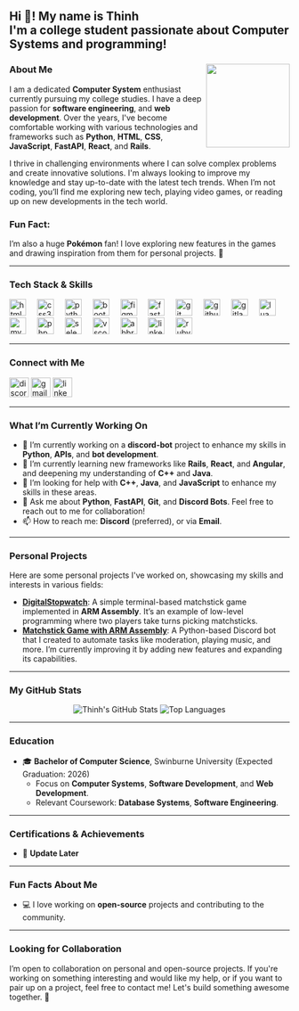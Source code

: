 <h2 align="left">Hi 👋! My name is Thinh<br>I'm a college student passionate about Computer Systems and programming!</h2>

###

<img align="right" height="150" src="https://media.tenor.com/nnxFzGKKWrAAAAAM/koraidon-pokemon.gif" />

###

### About Me

I am a dedicated **Computer System** enthusiast currently pursuing my college studies. I have a deep passion for **software engineering**, and **web development**. Over the years, I've become comfortable working with various technologies and frameworks such as **Python**, **HTML**, **CSS**, **JavaScript**, **FastAPI**, **React**, and **Rails**.

I thrive in challenging environments where I can solve complex problems and create innovative solutions. I'm always looking to improve my knowledge and stay up-to-date with the latest tech trends. When I’m not coding, you’ll find me exploring new tech, playing video games, or reading up on new developments in the tech world.

### Fun Fact:  
I’m also a huge **Pokémon** fan! I love exploring new features in the games and drawing inspiration from them for personal projects. 🐾

---

### Tech Stack & Skills

<div align="left">
  <img src="https://cdn.jsdelivr.net/gh/devicons/devicon/icons/html5/html5-original.svg" height="30" alt="html5 logo" />
  <img width="12" />
  <img src="https://cdn.jsdelivr.net/gh/devicons/devicon/icons/css3/css3-original.svg" height="30" alt="css3 logo" />
  <img width="12" />
  <img src="https://cdn.jsdelivr.net/gh/devicons/devicon/icons/python/python-original.svg" height="30" alt="python logo" />
  <img width="12" />
  <img src="https://cdn.jsdelivr.net/gh/devicons/devicon/icons/bootstrap/bootstrap-original.svg" height="30" alt="bootstrap logo" />
  <img width="12" />
  <img src="https://cdn.jsdelivr.net/gh/devicons/devicon/icons/figma/figma-original.svg" height="30" alt="figma logo" />
  <img width="12" />
  <img src="https://skillicons.dev/icons?i=fastapi" height="30" alt="fastapi logo" />
  <img width="12" />
  <img src="https://skillicons.dev/icons?i=git" height="30" alt="git logo" />
  <img width="12" />
  <img src="https://skillicons.dev/icons?i=github" height="30" alt="github logo" />
  <img width="12" />
  <img src="https://cdn.jsdelivr.net/gh/devicons/devicon/icons/gitlab/gitlab-original.svg" height="30" alt="gitlab logo" />
  <img width="12" />
  <img src="https://cdn.jsdelivr.net/gh/devicons/devicon/icons/lua/lua-original.svg" height="30" alt="lua logo" />
  <img width="12" />
  <img src="https://cdn.jsdelivr.net/gh/devicons/devicon/icons/mysql/mysql-original.svg" height="30" alt="mysql logo" />
  <img width="12" />
  <img src="https://skillicons.dev/icons?i=php" height="30" alt="php logo" />
  <img width="12" />
  <img src="https://cdn.jsdelivr.net/gh/devicons/devicon/icons/selenium/selenium-original.svg" height="30" alt="selenium logo" />
  <img width="12" />
  <img src="https://skillicons.dev/icons?i=vscode" height="30" alt="vscode logo" />
  <img width="12" />
  <img src="https://skillicons.dev/icons?i=bots" height="30" alt="abbrobotstudio logo" />
  <img width="12" />
  <img src="https://skillicons.dev/icons?i=linkedin" height="30" alt="linkedin logo" />
  <img width="12" />
  <img src="https://skillicons.dev/icons?i=ruby" height="30" alt="ruby logo" />
</div>

---

### Connect with Me

<div align="left">
  <img src="https://img.shields.io/static/v1?message=Discord&logo=discord&label=&color=7289DA&logoColor=white&labelColor=&style=for-the-badge" height="35" alt="discord logo" />
  <img src="https://img.shields.io/static/v1?message=Gmail&logo=gmail&label=&color=D14836&logoColor=white&labelColor=&style=for-the-badge" height="35" alt="gmail logo" />
  <img src="https://img.shields.io/static/v1?message=LinkedIn&logo=linkedin&label=&color=0077B5&logoColor=white&labelColor=&style=for-the-badge" height="35" alt="linkedin logo" />
</div>

---

### What I’m Currently Working On

- 🔭 I’m currently working on a **discord-bot** project to enhance my skills in **Python**, **APIs**, and **bot development**.
- 🌱 I’m currently learning new frameworks like **Rails**, **React**, and **Angular**, and deepening my understanding of **C++** and **Java**.
- 🤝 I’m looking for help with **C++**, **Java**, and **JavaScript** to enhance my skills in these areas.
- 💬 Ask me about **Python**, **FastAPI**, **Git**, and **Discord Bots**. Feel free to reach out to me for collaboration!
- 📫 How to reach me: **Discord** (preferred), or via **Email**.

---

### Personal Projects

Here are some personal projects I've worked on, showcasing my skills and interests in various fields:

- **[DigitalStopwatch](https://github.com/thinhNdang536/DigitalStopwatch)**: A simple terminal-based matchstick game implemented in **ARM Assembly**. It’s an example of low-level programming where two players take turns picking matchsticks.
- **[Matchstick Game with ARM Assembly](https://github.com/thinhNdang536/Matchstick-game-with-ARM-Assembly)**: A Python-based Discord bot that I created to automate tasks like moderation, playing music, and more. I’m currently improving it by adding new features and expanding its capabilities.

---

### My GitHub Stats

<div align="center">
  <img src="https://github-readme-stats.vercel.app/api?username=thinhNdang536&show_icons=true&hide_title=true&count_private=true&hide=prs&theme=radical" alt="Thinh's GitHub Stats" />
  <img src="https://github-readme-stats.vercel.app/api/top-langs/?username=thinhNdang536&layout=compact&langs_count=6&theme=radical" alt="Top Languages" />
</div>

---

### Education

- 🎓 **Bachelor of Computer Science**, Swinburne University (Expected Graduation: 2026)
  - Focus on **Computer Systems**, **Software Development**, and **Web Development**.
  - Relevant Coursework: **Database Systems**, **Software Engineering**.

---

### Certifications & Achievements

- 🏅 **Update Later**

---

### Fun Facts About Me

- 💻 I love working on **open-source** projects and contributing to the community.

---

### Looking for Collaboration

I’m open to collaboration on personal and open-source projects. If you're working on something interesting and would like my help, or if you want to pair up on a project, feel free to contact me! Let's build something awesome together. 🚀
